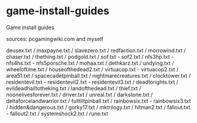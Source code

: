 # game-install-guides
Game install guides

sources: pcgamingwiki.com and myself

deusex.txt / maxpayne.txt / slavezero.txt / redfaction.txt / morrowind.txt / chaser.txt / thething.txt / podgold.txt / sof.txt - sof2.txt / nfs3hp.txt - nfs4hs.txt - nfs5porsche.txt / mohaa.txt / dethkarz.txt / undying.txt / wheeloftime.txt / houseofthedead2.txt / virtuacop.txt - virtuacop2.txt / area51.txt / spacecadetpinball.txt / nightmarecreatures.txt / clocktower.txt / residentevil.txt - residentevil2.txt - residentevil3.txt / deadtorights.txt / evildeadhailtotheking.txt / landofthedead.txt / thief.txt / noonelivesforever.txt / driver.txt / unreal.txt / darkstone.txt / deltaforcelandwarrior.txt / fulltiltpinball.txt / rainbowsix.txt - rainbowsix3.txt / hidden&dangerous.txt / gorky17.txt / mktrilogy.txt / hitman2.txt / fallout.txt - fallout2.txt / systemshock2.txt / rune.txt
